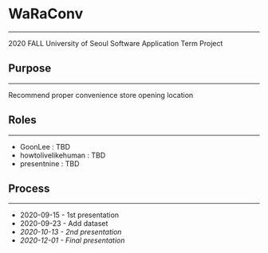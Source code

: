 # WaRaConv
---
2020 FALL University of Seoul Software Application Term Project

## Purpose
---
Recommend proper convenience store opening location

## Roles
---
* GoonLee : TBD
* howtolivelikehuman : TBD
* presentnine : TBD

## Process
---
* 2020-09-15 - 1st presentation
* 2020-09-23 - Add dataset
* _2020-10-13 - 2nd presentation_
* _2020-12-01 - Final presentation_
